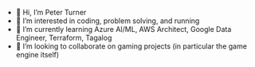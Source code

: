 - 👋 Hi, I’m Peter Turner
- 👀 I’m interested in coding, problem solving, and running
- 🌱 I’m currently learning Azure AI/ML, AWS Architect, Google Data Engineer, Terraform, Tagalog
- 💞️ I’m looking to collaborate on gaming projects (in particular the game engine itself)

<!---
Syntax753/Syntax753 is a ✨ special ✨ repository because its `README.md` (this file) appears on your GitHub profile.
You can click the Preview link to take a look at your changes.
--->
